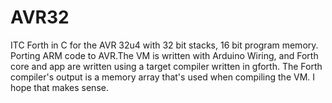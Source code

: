 # AVR32
ITC Forth in C for the AVR 32u4 with 32 bit stacks, 16 bit program memory. Porting ARM code to AVR.The VM is written with Arduino Wiring, and Forth core and app are written using a target compiler written in gforth. The Forth compiler's output is a memory array that's used when compiling the VM. I hope that makes sense.
